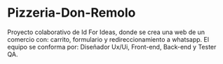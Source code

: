 # Pizzeria-Don-Remolo
 Proyecto colaborativo de Id For Ideas, donde se crea una web de un comercio con: carrito, formulario y redireccionamiento a whatsapp. El equipo se conforma por: Diseñador Ux/Ui, Front-end, Back-end y Tester QA.
